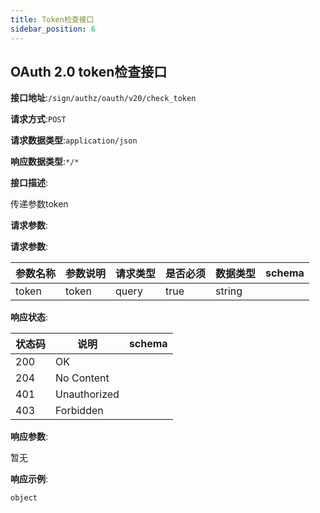 ```yaml
---
title: Token检查接口
sidebar_position: 6
---
```


## OAuth 2.0 token检查接口


**接口地址**:`/sign/authz/oauth/v20/check_token`


**请求方式**:`POST`


**请求数据类型**:`application/json`


**响应数据类型**:`*/*`


**接口描述**:<p>传递参数token</p>



**请求参数**:


**请求参数**:


| 参数名称 | 参数说明 | 请求类型    | 是否必须 | 数据类型 | schema |
| -------- | -------- | ----- | -------- | -------- | ------ |
|token|token|query|true|string||


**响应状态**:


| 状态码 | 说明 | schema |
| -------- | -------- | ----- | 
|200|OK||
|204|No Content||
|401|Unauthorized||
|403|Forbidden||


**响应参数**:


暂无


**响应示例**:
```text
object
```